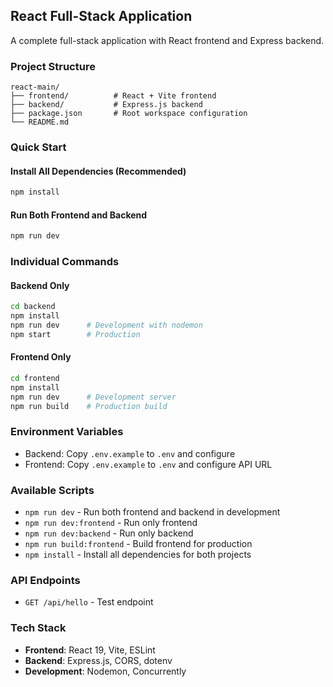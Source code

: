 ## React Full-Stack Application

A complete full-stack application with React frontend and Express backend.

### Project Structure
```
react-main/
├── frontend/          # React + Vite frontend
├── backend/           # Express.js backend
├── package.json       # Root workspace configuration
└── README.md
```

### Quick Start

#### Install All Dependencies (Recommended)
```bash
npm install
```

#### Run Both Frontend and Backend
```bash
npm run dev
```

### Individual Commands

#### Backend Only
```bash
cd backend
npm install
npm run dev      # Development with nodemon
npm start        # Production
```

#### Frontend Only
```bash
cd frontend
npm install
npm run dev      # Development server
npm run build    # Production build
```

### Environment Variables
- Backend: Copy `.env.example` to `.env` and configure
- Frontend: Copy `.env.example` to `.env` and configure API URL

### Available Scripts
- `npm run dev` - Run both frontend and backend in development
- `npm run dev:frontend` - Run only frontend
- `npm run dev:backend` - Run only backend  
- `npm run build:frontend` - Build frontend for production
- `npm install` - Install all dependencies for both projects

### API Endpoints
- `GET /api/hello` - Test endpoint

### Tech Stack
- **Frontend**: React 19, Vite, ESLint
- **Backend**: Express.js, CORS, dotenv
- **Development**: Nodemon, Concurrently 